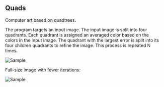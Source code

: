 ## Quads

Computer art based on quadtrees.

The program targets an input image. The input image is split into four quadrants. Each quadrant is assigned an averaged color based on the colors in the input image. The quadrant with the largest error is split into its four children quadrants to refine the image. This process is repeated N times.

![Sample](http://i.imgur.com/ObuGJfF.gif)

Full-size image with fewer iterations:

![Sample](http://i.imgur.com/PWgfLaW.png)
